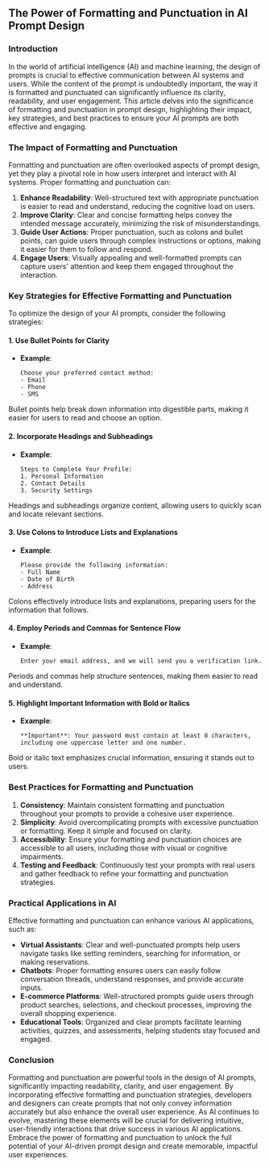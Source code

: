 ## The Power of Formatting and Punctuation in AI Prompt Design

### Introduction

In the world of artificial intelligence (AI) and machine learning, the design of prompts is crucial to effective communication between AI systems and users. While the content of the prompt is undoubtedly important, the way it is formatted and punctuated can significantly influence its clarity, readability, and user engagement. This article delves into the significance of formatting and punctuation in prompt design, highlighting their impact, key strategies, and best practices to ensure your AI prompts are both effective and engaging.

### The Impact of Formatting and Punctuation

Formatting and punctuation are often overlooked aspects of prompt design, yet they play a pivotal role in how users interpret and interact with AI systems. Proper formatting and punctuation can:

1. **Enhance Readability**: Well-structured text with appropriate punctuation is easier to read and understand, reducing the cognitive load on users.
2. **Improve Clarity**: Clear and concise formatting helps convey the intended message accurately, minimizing the risk of misunderstandings.
3. **Guide User Actions**: Proper punctuation, such as colons and bullet points, can guide users through complex instructions or options, making it easier for them to follow and respond.
4. **Engage Users**: Visually appealing and well-formatted prompts can capture users' attention and keep them engaged throughout the interaction.

### Key Strategies for Effective Formatting and Punctuation

To optimize the design of your AI prompts, consider the following strategies:

#### 1. **Use Bullet Points for Clarity**
   - **Example**:
     ```
     Choose your preferred contact method:
     - Email
     - Phone
     - SMS
     ```

   Bullet points help break down information into digestible parts, making it easier for users to read and choose an option.

#### 2. **Incorporate Headings and Subheadings**
   - **Example**:
     ```
     Steps to Complete Your Profile:
     1. Personal Information
     2. Contact Details
     3. Security Settings
     ```

   Headings and subheadings organize content, allowing users to quickly scan and locate relevant sections.

#### 3. **Use Colons to Introduce Lists and Explanations**
   - **Example**:
     ```
     Please provide the following information:
     - Full Name
     - Date of Birth
     - Address
     ```

   Colons effectively introduce lists and explanations, preparing users for the information that follows.

#### 4. **Employ Periods and Commas for Sentence Flow**
   - **Example**:
     ```
     Enter your email address, and we will send you a verification link.
     ```

   Periods and commas help structure sentences, making them easier to read and understand.

#### 5. **Highlight Important Information with Bold or Italics**
   - **Example**:
     ```
     **Important**: Your password must contain at least 8 characters, including one uppercase letter and one number.
     ```

   Bold or italic text emphasizes crucial information, ensuring it stands out to users.

### Best Practices for Formatting and Punctuation

1. **Consistency**: Maintain consistent formatting and punctuation throughout your prompts to provide a cohesive user experience.
2. **Simplicity**: Avoid overcomplicating prompts with excessive punctuation or formatting. Keep it simple and focused on clarity.
3. **Accessibility**: Ensure your formatting and punctuation choices are accessible to all users, including those with visual or cognitive impairments.
4. **Testing and Feedback**: Continuously test your prompts with real users and gather feedback to refine your formatting and punctuation strategies.

### Practical Applications in AI

Effective formatting and punctuation can enhance various AI applications, such as:

- **Virtual Assistants**: Clear and well-punctuated prompts help users navigate tasks like setting reminders, searching for information, or making reservations.
- **Chatbots**: Proper formatting ensures users can easily follow conversation threads, understand responses, and provide accurate inputs.
- **E-commerce Platforms**: Well-structured prompts guide users through product searches, selections, and checkout processes, improving the overall shopping experience.
- **Educational Tools**: Organized and clear prompts facilitate learning activities, quizzes, and assessments, helping students stay focused and engaged.

### Conclusion

Formatting and punctuation are powerful tools in the design of AI prompts, significantly impacting readability, clarity, and user engagement. By incorporating effective formatting and punctuation strategies, developers and designers can create prompts that not only convey information accurately but also enhance the overall user experience. As AI continues to evolve, mastering these elements will be crucial for delivering intuitive, user-friendly interactions that drive success in various AI applications. Embrace the power of formatting and punctuation to unlock the full potential of your AI-driven prompt design and create memorable, impactful user experiences.